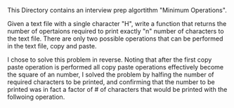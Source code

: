 This Directory contains an interview prep algortithm "Minimum Operations".  

Given a text file with a single character "H", write a function that returns the number of opertaions required to print exactly "n" number of characters to the text file. There are only two possible operations that can be performed in the text file, copy and paste.

I chose to solve this problem in reverse. Noting that after the first copy paste operation is performed all copy paste operations effectively become the square of an number, I solved the problem by halfing the number of required characters to be printed, and confirming that the number to be printed was in fact a factor of # of characters that would be printed with the follwoing operation.